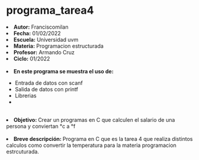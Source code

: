 # programa_tarea4


<li><b>Autor:</b> Franciscomilan</li>
 <li><b>Fecha:</b> 01/02/2022 </li>
 <li><b>Escuela:</b> Universidad uvm</li>
 <li><b>Materia:</b> Programacion estructurada</li>
 <li><b>Profesor:</b> Armando Cruz</li>
 <li><b>Ciclo:</b> 01/2022</li>
 <br>
 <li><b> En este programa se muestra el uso de: </b></li>
 <ul>
	 <li> Entrada de datos con scanf</li>
	 <li> Salida de datos con printf </li>
	<li>Librerias </li>
 	<li>	 </li>
 </ul>
<br>
 <li> <b> Objetivo: </b> Crear un programas en C que calculen el salario de una persona y conviertan °c a °f  </li>
 <br>
 <li><b> Breve descripción: </b> Programa en C que es la tarea 4 que realiza distintos calculos como convertir la temperatura para la materia programacion estrcuturada.
 </li>

